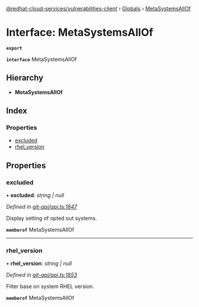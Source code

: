 [@redhat-cloud-services/vulnerabilities-client](../README.md) › [Globals](../globals.md) › [MetaSystemsAllOf](metasystemsallof.md)

# Interface: MetaSystemsAllOf

**`export`** 

**`interface`** MetaSystemsAllOf

## Hierarchy

* **MetaSystemsAllOf**

## Index

### Properties

* [excluded](metasystemsallof.md#excluded)
* [rhel_version](metasystemsallof.md#rhel_version)

## Properties

###  excluded

• **excluded**: *string | null*

*Defined in [git-api/api.ts:1847](https://github.com/RedHatInsights/javascript-clients/blob/master/packages/vulnerabilities/git-api/api.ts#L1847)*

Display setting of opted out systems.

**`memberof`** MetaSystemsAllOf

___

###  rhel_version

• **rhel_version**: *string | null*

*Defined in [git-api/api.ts:1853](https://github.com/RedHatInsights/javascript-clients/blob/master/packages/vulnerabilities/git-api/api.ts#L1853)*

Filter base on system RHEL version.

**`memberof`** MetaSystemsAllOf
